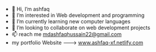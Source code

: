 - 👋 Hi, I’m ashfaq
- 👀 I’m interested in Web development and programming
- 🌱 I’m currently learning new computer languages
- 💞️ I’m looking to collaborate on web development projects
- 📫 reach me mdashfaqhussain22@gmail.com
- my portfolio Website ---> www.ashfaq-xf.netlify.com

<!---
Itsashfaq/Itsashfaq is a ✨ special ✨ repository because its `README.md` (this file) appears on your GitHub profile.
You can click the Preview link to take a look at your changes.
--->
